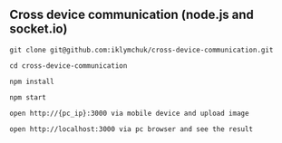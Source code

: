 ## 	Cross device communication (node.js and socket.io)

``
git clone git@github.com:iklymchuk/cross-device-communication.git
``

``
cd cross-device-communication
``

``
npm install
``

``
npm start
``

``
open http://{pc_ip}:3000 via mobile device and upload image
``

``
open http://localhost:3000 via pc browser and see the result
``